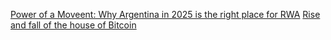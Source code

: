 [Power of a Moveent: Why Argentina in 2025 is the right place for RWA](https://www.protocol.ai/blog/why-argentina-in-2025-is-the-right-place-for-crypto-nation-building)
[Rise and fall of the house of Bitcoin](https://restofworld.org/2021/rise-and-fall-of-the-house-of-bitcoin/)
